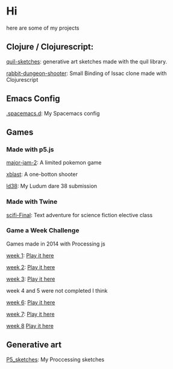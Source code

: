 # Hi

here are some of my projects

## Clojure / Clojurescript:

[quil-sketches](https://github.com/chipset1/quil-sketches):
generative art sketches made with the quil library.

[rabbit-dungeon-shooter](https://github.com/chipset1/rabbit-dungeon-shooter/):
Small Binding of Issac clone made with Clojurescript

## Emacs Config

[.spacemacs.d](https://github.com/chipset1/.spacemacs.d):
My Spacemacs config

## Games

### Made with p5.js
[major-jam-2](https://github.com/chipset1/major-jam-2):
A limited pokemon game

[xblast](https://github.com/chipset1/xblast):
A one-botton shooter

[ld38](https://github.com/chipset1/ld38):
My Ludum dare 38 submission

### Made with Twine

[scifi-Final](https://github.com/chipset1/scifi-Final):
Text adventure for science fiction elective class

### Game a Week Challenge

Games made in 2014 with Processing js

[week 1](https://github.com/chipset1/week1Game):
[Play it here](http://chipset1.github.io/week1Game/web-export/)

[week 2](https://github.com/chipset1/week2Game):
[Play it here](http://chipset1.github.io/week2Game/web-export/)

[week 3](https://github.com/chipset1/week3Game):
[Play it here ](http://chipset1.github.io/week3Game/web-export/)

week 4 and 5 were not completed I think

[week 6](https://github.com/chipset1/game6):
[Play it here](https://chipset1.github.io/game6/game/web-export/)

[week 7](https://github.com/chipset1/game7):
[Play it here](https://chipset1.github.io/game7/web-export/)

[week 8](https://github.com/chipset1/game8)
[Play it here](https://chipset1.github.io/game8/web-export/)



## Generative art

[P5_sketches](https://github.com/chipset1/P5_sketches):
My Proccessing sketches
